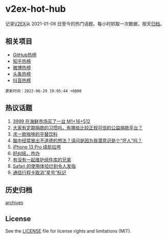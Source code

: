 # v2ex-hot-hub

 记录[V2EX](https://www.v2ex.com/)从 2021-01-06 日至今的热门话题。每小时抓取一次数据，按天[归档](archives)。
 
 ## 相关项目

- [GitHub热榜](https://github.com/snaildev/github-hot-hub)
- [知乎热榜](https://github.com/snaildev/zhihu-hot-hub)
- [微博热榜](https://github.com/snaildev/weibo-hot-hub)
- [头条热榜](https://github.com/snaildev/toutiao-hot-hub)
- [抖音热榜](https://github.com/snaildev/douyin-hot-hub)


 `更新时间：2022-06-29 19:05:44 +0800`

## 热议话题

1. [3999 在海鲜市场买了一台 M1+16+512](https://www.v2ex.com/t/862834)
1. [大家有定期捐款的习惯吗，有哪些比较正规可信的公益捐款平台？](https://www.v2ex.com/t/862785)
1. [求一款咖啡的平替饮料](https://www.v2ex.com/t/862777)
1. [脑中经常冒出不道德的想法？请问是因为我潜意识是个“坏人”吗？](https://www.v2ex.com/t/862893)
1. [iPhone 13 Pro 续航拉垮](https://www.v2ex.com/t/862846)
1. [好纠结，咋办](https://www.v2ex.com/t/862781)
1. [有没有一起维护组件库的兄弟](https://www.v2ex.com/t/862898)
1. [Safari 的使用体验烂到令人发指](https://www.v2ex.com/t/862912)
1. [通信行程卡取消“星号”标记](https://www.v2ex.com/t/862938)

## 历史归档

[archives](archives)

## License

See the [LICENSE](LICENSE) file for license rights and limitations (MIT).
